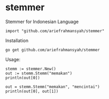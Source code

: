 stemmer
==========

Stemmer for Indonesian Language

    import "github.com/ariefrahmansyah/stemmer"

Installation

    go get github.com/ariefrahmansyah/stemmer

Usage:

    stemm := stemmer.New()
    out := stemm.Stemm("memakan")
    println(out[0])
    
    out = stemm.Stemm("memakan", "mencintai")
    println(out[0], out[1])